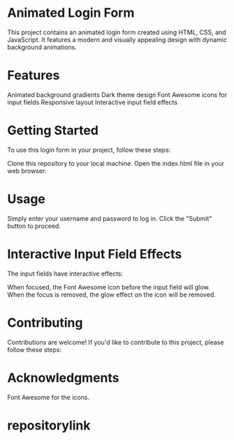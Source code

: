 # Animated Login Form
This project contains an animated login form created using HTML, CSS, and JavaScript. It features a modern and visually appealing design with dynamic background animations.

# Features
Animated background gradients
Dark theme design
Font Awesome icons for input fields
Responsive layout
Interactive input field effects

# Getting Started
To use this login form in your project, follow these steps:

Clone this repository to your local machine.
Open the index.html file in your web browser.
# Usage
Simply enter your username and password to log in. Click the "Submit" button to proceed.

# Interactive Input Field Effects
The input fields have interactive effects:

When focused, the Font Awesome icon before the input field will glow.
When the focus is removed, the glow effect on the icon will be removed.

# Contributing
Contributions are welcome! If you'd like to contribute to this project, please follow these steps:

# Acknowledgments
Font Awesome for the icons.

 # repositorylink






